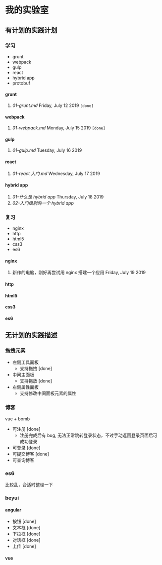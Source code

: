 # 我的实验室

## 有计划的实践计划

### 学习

- grunt
- webpack
- gulp
- react
- hybrid app
- protobuf

#### grunt

1. _01-grunt.md_ Friday, July 12 2019 `[done]`

#### webpack

1. _01-webpack.md_ Monday, July 15 2019 `[done]`

#### gulp

1. _01-gulp.md_ Tuesday, July 16 2019

#### react

1. _01-react 入门.md_ Wednesday, July 17 2019

#### hybrid app

1. _01-什么是 hybrid app_ Thursday, July 18 2019
2. _02-入门级别的一个 hybrid app_

### 复习

- nginx
- http
- html5
- css3
- es6

#### nginx

1. 新作的电脑，刚好再尝试用 nginx 搭建一个应用 Friday, July 19 2019

#### http

#### html5

#### css3

#### es6

## 无计划的实践描述

### 拖拽元素

- 左侧工具面板
  - 支持拖拽 [done]
- 中间主面板
  - 支持拖放 [done]
- 右侧属性面板
  - 支持修改中间面板元素的属性

### 博客

vue + bomb

- 可注册 [done]
  - 注册完成后有 bug, 无法正常跳转登录状态，不过手动返回登录页面后可成功登录
- 可登录 [done]
- 可提交博客 [done]
- 可查询博客

### es6

比较乱，合适时整理一下

### beyui

#### angular

- 按钮 [done]
- 文本框 [done]
- 下拉框 [done]
- 对话框 [done]
- 上传 [done]

#### vue
